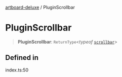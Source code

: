 [artboard-deluxe](../globals.md) / PluginScrollbar

# PluginScrollbar

> **PluginScrollbar**: `ReturnType`\<*typeof* [`scrollbar`](../functions/scrollbar.md)\>

## Defined in

index.ts:50
